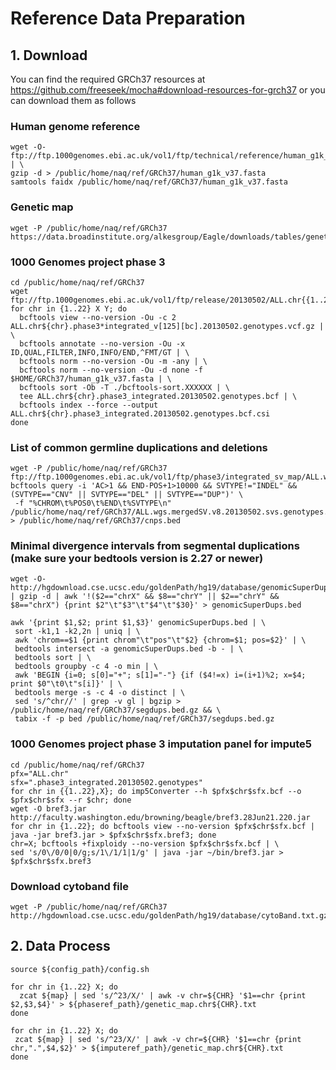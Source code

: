 # **Reference Data Preparation**

## **1. Download** 
You can find the required GRCh37 resources at https://github.com/freeseek/mocha#download-resources-for-grch37 or you can download them as follows

### Human genome reference

    wget -O- ftp://ftp.1000genomes.ebi.ac.uk/vol1/ftp/technical/reference/human_g1k_v37.fasta.gz | \
    gzip -d > /public/home/naq/ref/GRCh37/human_g1k_v37.fasta
    samtools faidx /public/home/naq/ref/GRCh37/human_g1k_v37.fasta

### Genetic map

    wget -P /public/home/naq/ref/GRCh37 https://data.broadinstitute.org/alkesgroup/Eagle/downloads/tables/genetic_map_hg19_withX.txt.gz

### 1000 Genomes project phase 3

    cd /public/home/naq/ref/GRCh37
    wget ftp://ftp.1000genomes.ebi.ac.uk/vol1/ftp/release/20130502/ALL.chr{{1..22}.phase3_shapeit2_mvncall_integrated_v5b,X.phase3_shapeit2_mvncall_integrated_v1c,Y.phase3_integrated_v2b}.20130502.genotypes.vcf.gz{,.tbi}
    for chr in {1..22} X Y; do
      bcftools view --no-version -Ou -c 2 ALL.chr${chr}.phase3*integrated_v[125][bc].20130502.genotypes.vcf.gz | \
      bcftools annotate --no-version -Ou -x ID,QUAL,FILTER,INFO,INFO/END,^FMT/GT | \
      bcftools norm --no-version -Ou -m -any | \
      bcftools norm --no-version -Ou -d none -f $HOME/GRCh37/human_g1k_v37.fasta | \
      bcftools sort -Ob -T ./bcftools-sort.XXXXXX | \
      tee ALL.chr${chr}.phase3_integrated.20130502.genotypes.bcf | \
      bcftools index --force --output ALL.chr${chr}.phase3_integrated.20130502.genotypes.bcf.csi
    done

### List of common germline duplications and deletions

    wget -P /public/home/naq/ref/GRCh37 ftp://ftp.1000genomes.ebi.ac.uk/vol1/ftp/phase3/integrated_sv_map/ALL.wgs.mergedSV.v8.20130502.svs.genotypes.vcf.gz{,.tbi}
    bcftools query -i 'AC>1 && END-POS+1>10000 && SVTYPE!="INDEL" && (SVTYPE=="CNV" || SVTYPE=="DEL" || SVTYPE=="DUP")' \
     -f "%CHROM\t%POS0\t%END\t%SVTYPE\n" /public/home/naq/ref/GRCh37/ALL.wgs.mergedSV.v8.20130502.svs.genotypes.vcf.gz > /public/home/naq/ref/GRCh37/cnps.bed

### Minimal divergence intervals from segmental duplications (make sure your bedtools version is 2.27 or newer)

    wget -O- http://hgdownload.cse.ucsc.edu/goldenPath/hg19/database/genomicSuperDups.txt.gz | gzip -d | awk '!($2=="chrX" && $8=="chrY" || $2=="chrY" && $8=="chrX") {print $2"\t"$3"\t"$4"\t"$30}' > genomicSuperDups.bed

    awk '{print $1,$2; print $1,$3}' genomicSuperDups.bed | \
     sort -k1,1 -k2,2n | uniq | \
     awk 'chrom==$1 {print chrom"\t"pos"\t"$2} {chrom=$1; pos=$2}' | \
     bedtools intersect -a genomicSuperDups.bed -b - | \
     bedtools sort | \
     bedtools groupby -c 4 -o min | \
     awk 'BEGIN {i=0; s[0]="+"; s[1]="-"} {if ($4!=x) i=(i+1)%2; x=$4; print $0"\t0\t"s[i]}' | \
     bedtools merge -s -c 4 -o distinct | \
     sed 's/^chr//' | grep -v gl | bgzip > /public/home/naq/ref/GRCh37/segdups.bed.gz && \
     tabix -f -p bed /public/home/naq/ref/GRCh37/segdups.bed.gz

### 1000 Genomes project phase 3 imputation panel for impute5

    cd /public/home/naq/ref/GRCh37
    pfx="ALL.chr"
    sfx=".phase3_integrated.20130502.genotypes"
    for chr in {{1..22},X}; do imp5Converter --h $pfx$chr$sfx.bcf --o $pfx$chr$sfx --r $chr; done
    wget -O bref3.jar http://faculty.washington.edu/browning/beagle/bref3.28Jun21.220.jar
    for chr in {1..22}; do bcftools view --no-version $pfx$chr$sfx.bcf | java -jar bref3.jar > $pfx$chr$sfx.bref3; done
    chr=X; bcftools +fixploidy --no-version $pfx$chr$sfx.bcf | \
    sed 's/0\/0/0|0/g;s/1\/1/1|1/g' | java -jar ~/bin/bref3.jar > $pfx$chr$sfx.bref3

### Download cytoband file

    wget -P /public/home/naq/ref/GRCh37 http://hgdownload.cse.ucsc.edu/goldenPath/hg19/database/cytoBand.txt.gz

## **2. Data Process** 

    source ${config_path}/config.sh

    for chr in {1..22} X; do
      zcat ${map} | sed 's/^23/X/' | awk -v chr=${CHR} '$1==chr {print $2,$3,$4}' > ${phaseref_path}/genetic_map.chr${CHR}.txt
    done

    for chr in {1..22} X; do
     zcat ${map} | sed 's/^23/X/' | awk -v chr=${CHR} '$1==chr {print chr,".",$4,$2}' > ${imputeref_path}/genetic_map.chr${CHR}.txt
    done
